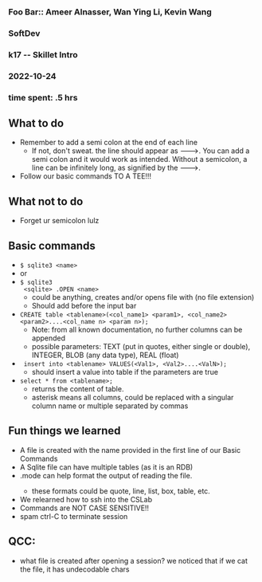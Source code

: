### Foo Bar:: Ameer Alnasser, Wan Ying Li, Kevin Wang
### SoftDev
### k17 -- Skillet Intro
### 2022-10-24
### time spent: .5 hrs

## What to do
* Remember to add a semi colon at the end of each line
    - If not, don't sweat. the line should appear as --->. You can add a semi colon and it would work as intended. Without a semicolon, a line can be infinitely long, as signified by the --->.
* Follow our basic commands TO A TEE!!!

## What not to do
* Forget ur semicolon lulz

## Basic commands
* ```$ sqlite3 <name>```  
* or  
*  ``` $ sqlite3 ```  
``` <sqlite> .OPEN <name>```
    - <name> could be anything, creates and/or opens file with <name> (no file extension)
    - Should add <sqlite> before the input bar
* ```CREATE table <tablename>(<col_name1> <param1>, <col_name2> <param2>....<col_name n> <param n>);```
    - Note: from all known documentation, no further columns can be appended
    - possible parameters: TEXT (put in quotes, either single or double), INTEGER, BLOB (any data type), REAL (float)
* ``` insert into <tablename> VALUES(<Val1>, <Val2>....<ValN>);```
    - should insert a value into table if the parameters are true
* ```select * from <tablename>;```
    - returns the content of table.
    - asterisk means all columns, could be replaced with a singular column name or multiple separated by commas

## Fun things we learned
* A file is created with the name provided in the first line of our Basic Commands
* A Sqlite file can have multiple tables (as it is an RDB)
* .mode <format> can help format the output of reading the file.
  - these formats could be quote, line, list, box, table, etc.
* We relearned how to ssh into the CSLab
* Commands are NOT CASE SENSITIVE!!
* spam ctrl-C to terminate session

## QCC:
* what file is created after opening a session? we noticed that if we cat the file, it has undecodable chars

